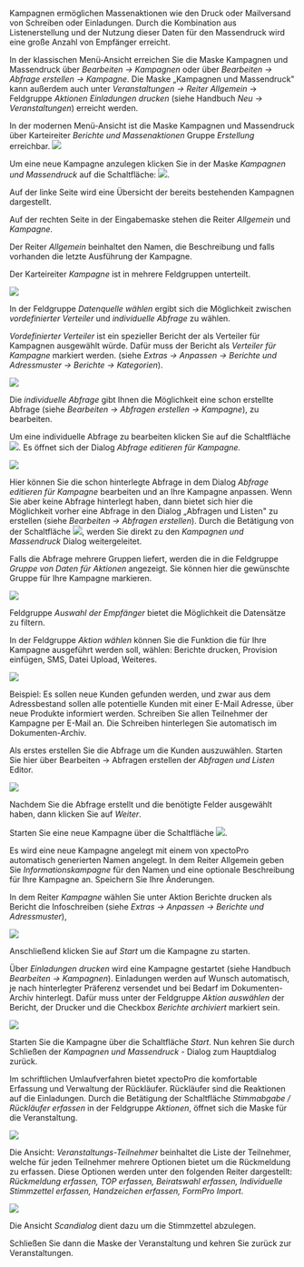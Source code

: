 Kampagnen ermöglichen Massenaktionen wie den Druck oder Mailversand von Schreiben oder Einladungen. Durch die  Kombination aus Listenerstellung und der Nutzung dieser Daten für den Massendruck wird eine große Anzahl von Empfänger erreicht.

In der klassischen Menü-Ansicht erreichen Sie die Maske Kampagnen und Massendruck  über *Bearbeiten → Kampagnen* oder über *Bearbeiten → Abfrage erstellen → Kampagne*. Die Maske „Kampagnen und Massendruck" kann außerdem auch unter *Veranstaltungen → Reiter Allgemein* → Feldgruppe *Aktionen* *Einladungen drucken* (siehe Handbuch *Neu  → Veranstaltungen*) erreicht werden.

In der modernen Menü-Ansicht ist die Maske Kampagnen und Massendruck über Karteireiter *Berichte und Massenaktionen* Gruppe *Erstellung* erreichbar.
![](http://xpecto.github.io/docs/img/img_1461670219898.png)

Um eine neue Kampagne anzulegen klicken Sie in der Maske *Kampagnen und Massendruck* auf die Schaltfläche: ![](http://xpecto.github.io/docs/img/img_1461665467946.png).

Auf der linke Seite wird eine Übersicht der bereits bestehenden Kampagnen dargestellt.

Auf der rechten Seite in der Eingabemaske stehen die Reiter *Allgemein* und *Kampagne*.

Der Reiter *Allgemein* beinhaltet den Namen, die Beschreibung und falls vorhanden die letzte Ausführung der Kampagne.

Der Karteireiter *Kampagne* ist in mehrere Feldgruppen unterteilt.

![](http://xpecto.github.io/docs/img/img_1461658788927.png)

In der Feldgruppe *Datenquelle wählen* ergibt sich die Möglichkeit zwischen *vordefinierter Verteiler* und *individuelle Abfrage* zu wählen.

*Vordefinierter Verteiler* ist ein spezieller Bericht der als Verteiler für Kampagnen ausgewählt würde. Dafür muss der Bericht als *Verteiler für Kampagne* markiert werden. (siehe *Extras → Anpassen → Berichte und Adressmuster → Berichte → Kategorien*). 

![](http://xpecto.github.io/docs/img/img_1439293172987.png)

Die *individuelle Abfrage* gibt Ihnen die Möglichkeit eine schon erstellte Abfrage (siehe *Bearbeiten → Abfragen erstellen → Kampagne*), zu bearbeiten. 

Um eine individuelle Abfrage zu bearbeiten klicken Sie auf die Schaltfläche ![](http://xpecto.github.io/docs/img/img_1435065913280.png). Es öffnet sich der Dialog *Abfrage editieren für Kampagne.*

![](http://xpecto.github.io/docs/img/img_1439298144966.png)

Hier können Sie die schon hinterlegte Abfrage in dem Dialog *Abfrage editieren für Kampagne* bearbeiten und an Ihre Kampagne anpassen. 
Wenn Sie aber keine Abfrage hinterlegt haben, dann bietet sich hier die Möglichkeit vorher eine Abfrage in den Dialog „Abfragen und Listen" zu erstellen (siehe *Bearbeiten → Abfragen erstellen*).  Durch die Betätigung von der Schaltfläche ![](http://xpecto.github.io/docs/img/img_1433864762504.png), werden Sie direkt zu den *Kampagnen und Massendruck* Dialog weitergeleitet.

Falls die Abfrage mehrere Gruppen liefert, werden die in die Feldgruppe *Gruppe von Daten für Aktionen* angezeigt. Sie können hier die gewünschte Gruppe für Ihre Kampagne markieren.

![](http://xpecto.github.io/docs/img/img_1439300061171.png)

Feldgruppe *Auswahl der Empfänger* bietet die Möglichkeit die Datensätze zu filtern.

In der Feldgruppe *Aktion wählen* können Sie die Funktion die für Ihre Kampagne  ausgeführt werden soll, wählen: Berichte drucken, Provision einfügen, SMS, Datei Upload, Weiteres.

![](http://xpecto.github.io/docs/img/img_1439300124949.png)

Beispiel: Es sollen neue Kunden gefunden werden, und zwar aus dem Adressbestand sollen alle potentielle Kunden mit einer E-Mail Adresse, über neue Produkte informiert werden. Schreiben Sie allen Teilnehmer der Kampagne per E-Mail an. Die Schreiben hinterlegen Sie automatisch im Dokumenten-Archiv.

Als erstes erstellen Sie die Abfrage um die Kunden auszuwählen. Starten Sie hier über Bearbeiten → Abfragen erstellen der *Abfragen und Listen* Editor. 

![](http://xpecto.github.io/docs/img/img_1439370565761.png)

Nachdem Sie die Abfrage erstellt  und die benötigte Felder ausgewählt haben,  dann klicken Sie auf *Weiter*.

Starten Sie eine neue Kampagne über die Schaltfläche ![](http://xpecto.github.io/docs/img/img_1433864762504.png). 

Es wird eine neue Kampagne angelegt mit einem von xpectoPro automatisch generierten Namen angelegt.
In dem Reiter Allgemein geben Sie *Informationskampagne* für den Namen und eine optionale Beschreibung für Ihre Kampagne an. Speichern Sie Ihre Änderungen.

In dem Reiter *Kampagne* wählen Sie unter Aktion Berichte drucken als Bericht die Infoschreiben (siehe *Extras → Anpassen → Berichte und Adressmuster*), 

![](http://xpecto.github.io/docs/img/img_1439374542325.png)

Anschließend klicken Sie auf *Start* um die Kampagne zu starten.


Über *Einladungen drucken* wird eine Kampagne gestartet (siehe Handbuch *Bearbeiten → Kampagnen*). Einladungen werden auf Wunsch automatisch, je nach hinterlegter Präferenz versendet und bei Bedarf im Dokumenten-Archiv hinterlegt. Dafür muss unter der Feldgruppe *Aktion auswählen* der Bericht, der Drucker und die Checkbox *Berichte archiviert* markiert sein.

![](http://xpecto.github.io/docs/img/img_1461322319878.png)

Starten Sie die Kampagne über die Schaltfläche *Start*. Nun kehren Sie durch Schließen der *Kampagnen und Massendruck* - Dialog zum Hauptdialog zurück.

Im schriftlichen Umlaufverfahren bietet xpectoPro die komfortable Erfassung  und Verwaltung der Rückläufer. Rückläufer sind die Reaktionen auf die Einladungen. Durch die Betätigung der Schaltfläche *Stimmabgabe / Rückläufer erfassen* in der Feldgruppe *Aktionen*, öffnet sich die Maske für die Veranstaltung. 

![](http://xpecto.github.io/docs/img/img_1461322959365.png)

Die Ansicht: *Veranstaltungs-Teilnehmer* beinhaltet die Liste der Teilnehmer, welche für jeden Teilnehmer mehrere Optionen bietet um die Rückmeldung zu erfassen. Diese Optionen werden unter den folgenden Reiter dargestellt: *Rückmeldung erfassen, TOP erfassen, Beiratswahl erfassen, Individuelle Stimmzettel erfassen, Handzeichen erfassen, FormPro Import*.

![](http://xpecto.github.io/docs/img/img_1461323343138.png)

Die Ansicht *Scandialog* dient dazu um die Stimmzettel abzulegen.	

Schließen Sie dann die Maske der Veranstaltung und kehren Sie zurück zur Veranstaltungen.